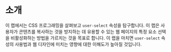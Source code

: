 # 소개

이 랩에서는 CSS 프로그래밍을 살펴보고 `user-select` 속성을 탐구합니다. 이 랩은 사용자가 콘텐츠를 복사하는 것을 방지하는 데 유용할 수 있는 웹 페이지의 특정 요소 선택을 비활성화하는 방법을 가르치는 것을 목표로 합니다. 이 랩을 마치면 `user-select` 속성의 사용법과 웹 디자인에 미치는 영향에 대한 이해도가 높아질 것입니다.
